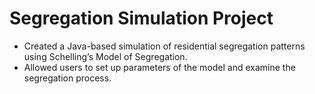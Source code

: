 # Segregation Simulation Project
- Created a Java-based simulation of residential segregation patterns using Schelling’s Model of Segregation.
- Allowed users to set up parameters of the model and examine the segregation process.
